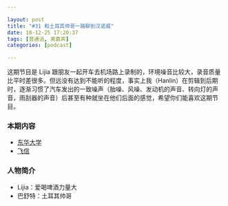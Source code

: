 ```yaml
---

layout: post
title: "#31 和土耳其帅哥一路聊到汉诺威"
date: 18-12-25 17:20:37
tags: [普通话, 男嘉宾]
categories: [podcast]

---
```


这期节目是 Lijia 跟朋友一起开车去机场路上录制的，环境噪音比较大，录音质量比平时差很多。但远没有达到不能听的程度，事实上我（Hanlin）在剪辑到后期时，逐渐习惯了汽车发出的一致噪声（胎噪、风噪、发动机的声音、转向灯的声音，雨刮器的声音）后甚至有种就坐在他们后面的感觉，希望你们能喜欢这期节目。

### 本期内容

- [东华大学](https://www.wikiwand.com/zh-tw/%E4%B8%9C%E5%8D%8E%E5%A4%A7%E5%AD%A6)
- [飞信](https://feixin.10086.cn/)

### 人物简介

- Lijia：爱喝啤酒力量大
- 巴舒特：土耳其帅哥